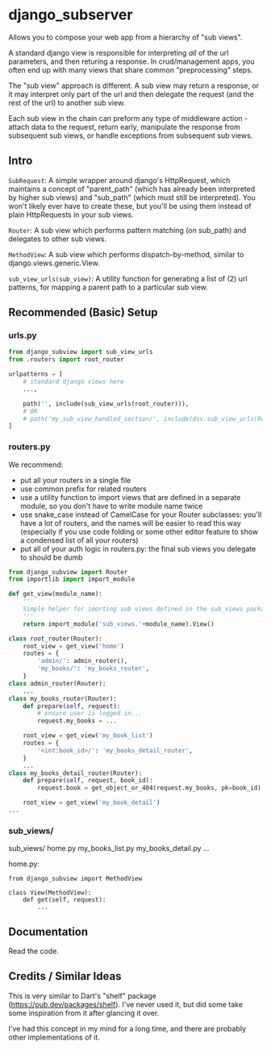 # django_subserver

Allows you to compose your web app from a hierarchy of "sub views".

A standard django view is responsible for interpreting _all_ of the url parameters, and then returing a response. In crud/management apps, you often end up with many views that share common "preprocessing" steps.

The "sub view" approach is different. A sub view may return a response, or it may interpret only part of the url and then delegate the request (and the rest of the url) to another sub view.

Each sub view in the chain can preform any type of middleware action - attach data to the request, return early, manipulate the response from subsequent sub views, or handle exceptions from subsequent sub views.

## Intro

`SubRequest`: A simple wrapper around django's HttpRequest, which maintains a concept of "parent_path" (which has already been interpreted by higher sub views) and "sub_path" (which must still be interpreted). You won't likely ever have to create these, but you'll be using them instead of plain HttpRequests in your sub views.

`Router`: A sub view which performs pattern matching (on sub_path) and delegates to other sub views.

`MethodView`: A sub view which performs dispatch-by-method, similar to django.views.generic.View. 

`sub_view_urls(sub_view)`: A utility function for generating a list of (2) url patterns, for mapping a parent path to a particular sub view.

## Recommended (Basic) Setup

### urls.py
```py
from django_subview import sub_view_urls
from .routers import root_router

urlpatterns = [
    # standard django views here
    ...,

    path('', include(sub_view_urls(root_router))),
    # OR
    # path('my_sub_view_handled_section/', include(dsv.sub_view_urls(RouterRoot))),
]
```

### routers.py

We recommend:
- put all your routers in a single file
- use common prefix for related routers
- use a utility function to import views that are defined in a separate module, so you don't have to write module name twice
- use snake_case instead of CamelCase for your Router subclasses: you'll have a lot of routers, and the names will be easier to read this way (especially if you use code folding or some other editor feature to show a condensed list of all your routers)
- put all of your auth logic in routers.py: the final sub views you delegate to should be dumb

```py
from django_subview import Router
from importlib import import_module

def get_view(module_name):
    '''
    Simple helper for imorting sub views defined in the sub_views package
    '''
    return import_module('sub_views.'+module_name).View()

class root_router(Router):
    root_view = get_view('home')
    routes = {
        'admin/': admin_router(),
        'my_books/': 'my_books_router',
    }
class admin_router(Router):
    ...
class my_books_router(Router):
    def prepare(self, request):
        # ensure user is logged in...
        request.my_books = ...

    root_view = get_view('my_book_list')
    routes = {
        '<int:book_id>/': 'my_books_detail_router',
    }
    ...
class my_books_detail_router(Router):
    def prepare(self, request, book_id):
        request.book = get_object_or_404(request.my_books, pk=book_id)

    root_view = get_view('my_book_detail')
...
```

### sub_views/

sub_views/
    home.py
    my_books_list.py
    my_books_detail.py
    ...

home.py:
```
from django_subview import MethodView

class View(MethodView):
    def get(self, request):
        ...
```

## Documentation

Read the code.

## Credits / Similar Ideas

This is very similar to Dart's "shelf" package (https://pub.dev/packages/shelf). I've never used it, but did some take some inspiration from it after glancing it over.

I've had this concept in my mind for a long time, and there are probably other implementations of it.
